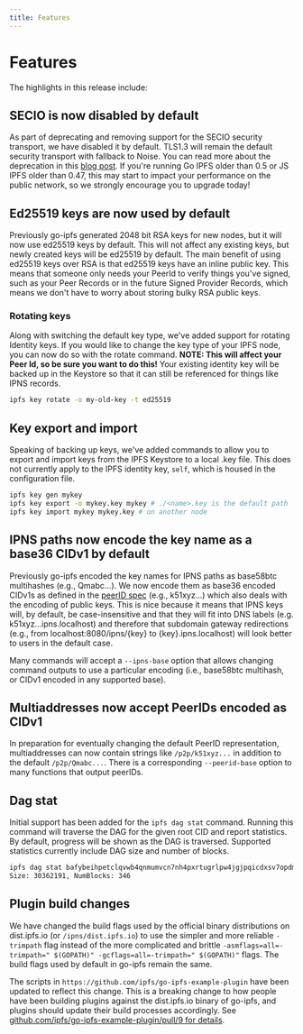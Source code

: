 ```yaml
---
title: Features
---
```


# Features

The highlights in this release include:

## SECIO is now disabled by default

As part of deprecating and removing support for the SECIO security transport, we have disabled it by default. TLS1.3 will remain the default security transport with fallback to Noise. You can read more about the deprecation in this [blog post](https://blog.ipfs.io/2020-08-07-deprecating-secio/). If you're running Go IPFS older than 0.5 or JS IPFS older than 0.47, this may start to impact your performance on the public network, so we strongly encourage you to upgrade today!

## Ed25519 keys are now used by default

Previously go-ipfs generated 2048 bit RSA keys for new nodes, but it will now use ed25519 keys by default. This will not affect any existing keys, but newly created keys will be ed25519 by default. The main benefit of using ed25519 keys over RSA is that ed25519 keys have an inline public key. This means that someone only needs your PeerId to verify things you've signed, such as your Peer Records or in the future Signed Provider Records, which means we don't have to worry about storing bulky RSA public keys.

### Rotating keys

Along with switching the default key type, we've added support for rotating Identity keys. If you would like to change the key type of your IPFS node, you can now do so with the rotate command. **NOTE: This will affect your Peer Id, so be sure you want to do this!** Your existing identity key will be backed up in the Keystore so that it can still be referenced for things like IPNS records.

```bash
ipfs key rotate -o my-old-key -t ed25519
```

## Key export and import

Speaking of backing up keys, we've added commands to allow you to export and import keys from the IPFS Keystore to a local .key file. This does not currently apply to the IPFS identity key, `self`, which is housed in the configuration file.

```bash
ipfs key gen mykey
ipfs key export -o mykey.key mykey # ./<name>.key is the default path
ipfs key import mykey mykey.key # on another node
```

## IPNS paths now encode the key name as a base36 CIDv1 by default

Previously go-ipfs encoded the key names for IPNS paths as base58btc multihashes (e.g., Qmabc...). We now encode them as base36 encoded CIDv1s as defined in the [peerID spec](https://github.com/libp2p/specs/blob/master/peer-ids/peer-ids.md#string-representation) (e.g., k51xyz...) which also deals with the encoding of public keys. This is nice because it means that IPNS keys will, by default, be case-insensitive and that they will fit into DNS labels (e.g. k51xyz...ipns.localhost) and therefore that subdomain gateway redirections (e.g., from localhost:8080/ipns/{key} to {key}.ipns.localhost) will look better to users in the default case.

Many commands will accept a `--ipns-base` option that allows changing command outputs to use a particular encoding (i.e., base58btc multihash, or CIDv1 encoded in any supported base).

## Multiaddresses now accept PeerIDs encoded as CIDv1

In preparation for eventually changing the default PeerID representation, multiaddresses can now contain strings like `/p2p/k51xyz...` in addition to the default `/p2p/Qmabc...`. There is a corresponding `--peerid-base` option to many functions that output peerIDs.

## Dag stat

Initial support has been added for the `ipfs dag stat` command. Running this command will traverse the DAG for the given root CID and report statistics. By default, progress will be shown as the DAG is traversed. Supported statistics currently include DAG size and number of blocks.

```bash
ipfs dag stat bafybeihpetclqvwb4qnmumvcn7nh4pxrtugrlpw4jgjpqicdxsv7opdm6e # the IPFS webui
Size: 30362191, NumBlocks: 346
```

## Plugin build changes

We have changed the build flags used by the official binary distributions on dist.ipfs.io (or `/ipns/dist.ipfs.io`) to use the simpler and more reliable `-trimpath` flag instead of the more complicated and brittle `-asmflags=all=-trimpath=" $(GOPATH)" -gcflags=all=-trimpath=" $(GOPATH)"` flags. The build flags used by default in go-ipfs remain the same.

The scripts in `https://github.com/ipfs/go-ipfs-example-plugin` have been updated to reflect this change. This is a breaking change to how people have been building plugins against the dist.ipfs.io binary of go-ipfs, and plugins should update their build processes accordingly. See [github.com/ipfs/go-ipfs-example-plugin/pull/9 for details](https://github.com/ipfs/go-ipfs-example-plugin/pull/9).
